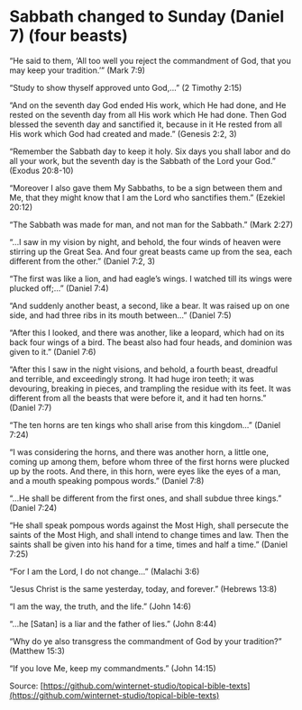 Sabbath changed to Sunday (Daniel 7) (four beasts)
==================================================

“He said to them, ‘All too well you reject the commandment of God, that you may keep your tradition.’” (Mark 7:9)

“Study to show thyself approved unto God,...” (2 Timothy 2:15)

“And on the seventh day God ended His work, which He had done, and He rested on the seventh day from all His work which He had done. Then God blessed the seventh day and sanctified it, because in it He rested from all His work which God had created and made.” (Genesis 2:2, 3)

“Remember the Sabbath day to keep it holy. Six days you shall labor and do all your work, but the seventh day is the Sabbath of the Lord your God.” (Exodus 20:8-10)

“Moreover I also gave them My Sabbaths, to be a sign between them and Me, that they might know that I am the Lord who sanctifies them.” (Ezekiel 20:12)

“The Sabbath was made for man, and not man for the Sabbath.” (Mark 2:27)

“...I saw in my vision by night, and behold, the four winds of heaven were stirring up the Great Sea. And four great beasts came up from the sea, each different from the other.” (Daniel 7:2, 3)

“The first was like a lion, and had eagle’s wings. I watched till its wings were plucked off;...” (Daniel 7:4)

“And suddenly another beast, a second, like a bear. It was raised up on one side, and had three ribs in its mouth between...” (Daniel 7:5)

“After this I looked, and there was another, like a leopard, which had on its back four wings of a bird. The beast also had four heads, and dominion was given to it.” (Daniel 7:6)

“After this I saw in the night visions, and behold, a fourth beast, dreadful and terrible, and exceedingly strong. It had huge iron teeth; it was devouring, breaking in pieces, and trampling the residue with its feet. It was different from all the beasts that were before it, and it had ten horns.” (Daniel 7:7)

“The ten horns are ten kings who shall arise from this kingdom...” (Daniel 7:24)

“I was considering the horns, and there was another horn, a little one, coming up among them, before whom three of the first horns were plucked up by the roots. And there, in this horn, were eyes like the eyes of a man, and a mouth speaking pompous words.” (Daniel 7:8)

“...He shall be different from the first ones, and shall subdue three kings.” (Daniel 7:24)

“He shall speak pompous words against the Most High, shall persecute the saints of the Most High, and shall intend to change times and law. Then the saints shall be given into his hand for a time, times and half a time.” (Daniel 7:25)

“For I am the Lord, I do not change...” (Malachi 3:6)

“Jesus Christ is the same yesterday, today, and forever.” (Hebrews 13:8)

“I am the way, the truth, and the life.” (John 14:6)

“...he [Satan] is a liar and the father of lies.” (John 8:44)

“Why do ye also transgress the commandment of God by your tradition?” (Matthew 15:3)

“If you love Me, keep my commandments.” (John 14:15)


<!--
References:
12-L Unauthorized Change.pdf
-->

Source: [https://github.com/winternet-studio/topical-bible-texts](https://github.com/winternet-studio/topical-bible-texts)
